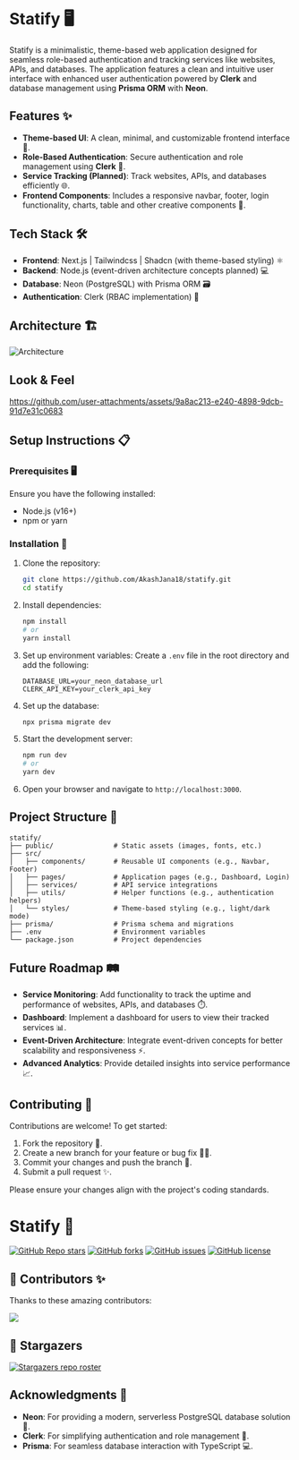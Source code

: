 # Statify 🖥️

Statify is a minimalistic, theme-based web application designed for seamless role-based authentication and tracking services like websites, APIs, and databases. The application features a clean and intuitive user interface with enhanced user authentication powered by **Clerk** and database management using **Prisma ORM** with **Neon**.

## Features ✨

- **Theme-based UI**: A clean, minimal, and customizable frontend interface 🎨.
- **Role-Based Authentication**: Secure authentication and role management using **Clerk** 🔐.
- **Service Tracking (Planned)**: Track websites, APIs, and databases efficiently 🌐.
- **Frontend Components**: Includes a responsive navbar, footer, login functionality, charts, table and other creative components 🧩.

## Tech Stack 🛠️

- **Frontend**: Next.js | Tailwindcss | Shadcn (with theme-based styling) ⚛️
- **Backend**: Node.js (event-driven architecture concepts planned) 💻
- **Database**: Neon (PostgreSQL) with Prisma ORM 🗃️
- **Authentication**: Clerk (RBAC implementation) 🔑


## Architecture 🏗️

![Architecture](https://github.com/user-attachments/assets/e21cf52a-9d40-4ee2-b982-b42fb05a13a6)

## Look & Feel

https://github.com/user-attachments/assets/9a8ac213-e240-4898-9dcb-91d7e31c0683

## Setup Instructions 📋

### Prerequisites 🖥️

Ensure you have the following installed:

- Node.js (v16+)
- npm or yarn

### Installation 🔧

1. Clone the repository:
   ```bash
   git clone https://github.com/AkashJana18/statify.git
   cd statify
   ```

2. Install dependencies:
   ```bash
   npm install
   # or
   yarn install
   ```

3. Set up environment variables:
   Create a `.env` file in the root directory and add the following:
   ```env
   DATABASE_URL=your_neon_database_url
   CLERK_API_KEY=your_clerk_api_key
   ```

4. Set up the database:
   ```bash
   npx prisma migrate dev
   ```

5. Start the development server:
   ```bash
   npm run dev
   # or
   yarn dev
   ```

6. Open your browser and navigate to `http://localhost:3000`.

## Project Structure 📂

```
statify/
├── public/               # Static assets (images, fonts, etc.)
├── src/
│   ├── components/       # Reusable UI components (e.g., Navbar, Footer)
│   ├── pages/            # Application pages (e.g., Dashboard, Login)
│   ├── services/         # API service integrations
│   ├── utils/            # Helper functions (e.g., authentication helpers)
│   └── styles/           # Theme-based styling (e.g., light/dark mode)
├── prisma/               # Prisma schema and migrations
├── .env                  # Environment variables
└── package.json          # Project dependencies
```

## Future Roadmap 🛤️

- **Service Monitoring**: Add functionality to track the uptime and performance of websites, APIs, and databases ⏱️.
- **Dashboard**: Implement a dashboard for users to view their tracked services 📊.
- **Event-Driven Architecture**: Integrate event-driven concepts for better scalability and responsiveness ⚡.
- **Advanced Analytics**: Provide detailed insights into service performance 📈.

## Contributing 🤝

Contributions are welcome! To get started:

1. Fork the repository 🍴.
2. Create a new branch for your feature or bug fix 🧑‍💻.
3. Commit your changes and push the branch 🚀.
4. Submit a pull request ✨.

Please ensure your changes align with the project's coding standards.
# Statify 🚀

[![GitHub Repo stars](https://img.shields.io/github/stars/vkoushik15/statify?style=social)](https://github.com/vkoushik15/statify/stargazers)
[![GitHub forks](https://img.shields.io/github/forks/vkoushik15/statify?style=social)](https://github.com/vkoushik15/statify/network/members)
[![GitHub issues](https://img.shields.io/github/issues/vkoushik15/statify)](https://github.com/vkoushik15/statify/issues)
[![GitHub license](https://img.shields.io/github/license/vkoushik15/statify)](https://github.com/vkoushik15/statify/blob/main/LICENSE)

## 📌 Contributors ✨

Thanks to these amazing contributors:

<a href="https://github.com/vkoushik15/statify/graphs/contributors">
  <img src="https://contrib.rocks/image?repo=vkoushik15/statify" />
</a>

## 🌟 Stargazers  

[![Stargazers repo roster](https://reporoster.com/stars/vkoushik15/statify)](https://github.com/vkoushik15/statify/stargazers)



## Acknowledgments 🙏

- **Neon**: For providing a modern, serverless PostgreSQL database solution 🌟.
- **Clerk**: For simplifying authentication and role management 🔐.
- **Prisma**: For seamless database interaction with TypeScript 💻.

